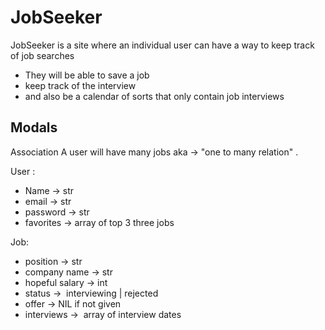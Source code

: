# JobSeeker

JobSeeker is a site where an individual user can have a way to keep track of job searches
  - They will be able to save a job 
  - keep track of the interview
  - and also be a calendar of sorts that only contain job interviews 


## Modals 

Association
	A user will have many jobs aka -> "one to many relation" .


User : 
- Name ->  str
- email ->  str
- password ->  str
- favorites ->  array of top 3 three jobs

Job: 
- position ->  str
- company name ->  str
- hopeful salary ->  int
- status ->  interviewing | rejected 
- offer ->  NIL if not given 
- interviews ->  array of interview dates